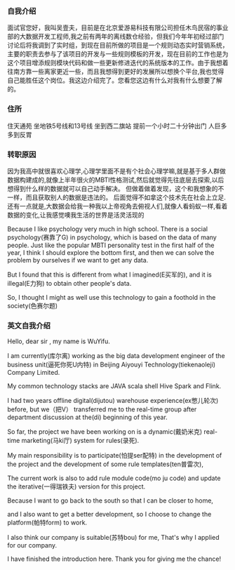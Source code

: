 ### 自我介绍
面试官您好，我叫吴壹夫，目前是在北京爱游易科技有限公司担任木鸟民宿的事业部的大数据开发工程师,我之前有两年的离线数仓经验，但我们今年年初经过部门讨论后将我调到了实时组，到现在目前所做的项目是一个规则动态实时营销系统，主要的职责去参与了该项目的开发与一些规则模板的开发，现在目前的工作也是为这个项目增添规则模块代码和做一些更新修进迭代的系统版本的工作。由于我想着往南方靠一些离家更近一些，而且我想得到更好的发展所以想换个平台,我也觉得自己能胜任这个岗位。我这边介绍完了。您看您这边有什么对我有什么想要了解的。



### 住所
住天通苑 坐地铁5号线和13号线  坐到西二旗站  提前一个小时二十分钟出门  人巨多 多到反胃 


### 转职原因  
因为我高中就很喜欢心理学,心理学里面不是有个社会心理学嘛,就是基于多人群做数据构建成的,就像上半年很火的MBTI性格测试,然后就觉得先往底层去探索,以后想得到什么样的数据就可以自己动手解决。
但做着做着发现，这个和我想象的不一样，而且获取别人的数据是违法的。
后面觉得不如拿这个技术先在社会上立足.
还有一点就是,大数据会给我一种我以上帝视角去俯视人们,就像人看蚂蚁一样,看着数据的变化,让我感觉噢我生活的世界是活灵活现的

Because I like psychology very much in high school. There is a social psychology(赛靠了G) in psychology, which is based on the data of many people. Just like the popular MBTI personality test in the first half of the year, I think I should explore the bottom first, and then we can solve the problem by ourselves if we want to get any data.

But I found that this is different from what I imagined(E买军的), and it is illegal(E力狗) to obtain other people's data.

So, I thought I might as well use this technology to gain a foothold in the society(色赛尔题)




### 英文自我介绍
Hello, dear sir , my name is WuYifu.

I am currently(库尔离) working as the big data development engineer of the business unit(逼死你死U内特) in Beijing Aiyouyi 
Technology(tiekenaoleji) Company Limited.

My common technology stacks are JAVA scala shell Hive Spark and Flink.

I had two years offline digital(dijutou) warehouse experience(ex憋儿轮次) before,
but we（把V） transferred me to the real-time group after department discussion at the(di) beginning of this year. 

So far, the project we have been working on is a dynamic(戴奶米克) real-time marketing(马ki厅) system for rules(录死).

My main responsibility is to participate(怕提ser配特) in the development of the project and the development of some rule templates(ten普雷次), 

The current work is also to add rule module code(mo ju code) and update the iterative(一得瑞铁夫) version for this project.

Because I want to go back to the south so that I can be closer to home, 

and I also want to get a better development, so I choose to change the platform(帕特form) to work.

I also think our company is suitable(苏特bou) for me, That's why I applied for our company.

I have finished the introduction here. Thank you for giving me the chance! 